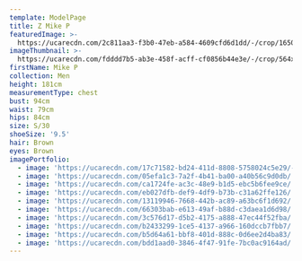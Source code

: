 ```yaml
---
template: ModelPage
title: Z Mike P
featuredImage: >-
  https://ucarecdn.com/2c811aa3-f3b0-47eb-a584-4609cfd6d1dd/-/crop/1650x880/0,0/-/preview/
imageThumbnail: >-
  https://ucarecdn.com/fdddd7b5-ab3e-458f-acff-cf0856b44e3e/-/crop/564x778/86,17/-/preview/
firstName: Mike P
collection: Men
height: 181cm
measurementType: chest
bust: 94cm
waist: 79cm
hips: 84cm
size: S/30
shoeSize: '9.5'
hair: Brown
eyes: Brown
imagePortfolio:
  - image: 'https://ucarecdn.com/17c71582-bd24-411d-8808-5758024c5e29/-/preview/'
  - image: 'https://ucarecdn.com/05efa1c3-7a2f-4b41-ba00-a40b56c9d0db/'
  - image: 'https://ucarecdn.com/ca1724fe-ac3c-48e9-b1d5-ebc5b6fee9ce/'
  - image: 'https://ucarecdn.com/eb027dfb-def9-4df9-b73b-c31a62ffe126/'
  - image: 'https://ucarecdn.com/13119946-7668-442b-ac89-a63bc6f1d692/'
  - image: 'https://ucarecdn.com/66303bab-e613-49af-b88d-c3daea1d6d98/'
  - image: 'https://ucarecdn.com/3c576d17-d5b2-4175-a888-47ec44f52fba/'
  - image: 'https://ucarecdn.com/b2433299-1ce5-4137-a966-160dccb7fbb7/'
  - image: 'https://ucarecdn.com/b5d64a61-bbf8-401d-888c-0d6ee2d4ba83/'
  - image: 'https://ucarecdn.com/bdd1aad0-3846-4f47-91fe-7bc0ac9164ad/'
---
```


